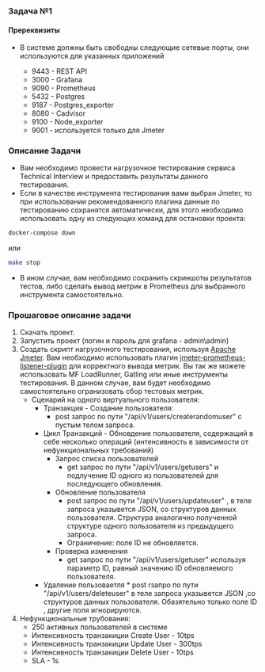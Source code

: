 
### Задача №1

#### Пререквизиты
* В системе должны быть свободны следующие сетевые порты, они используются для указанных приложений

    * 9443 - REST API
    * 3000 - Grafana
    * 9090 - Prometheus
    * 5432 - Postgres
    * 9187 - Postgres_exporter
    * 8080 - Cadvisor
    * 9100 - Node_exporter
    * 9001 - используется только для Jmeter 

### Описание Задачи

* Вам необходимо провести нагрузочное тестирование сервиса Technical Interview и предоставить результаты данного тестирования.
* Если в качестве инструмента тестирования вами выбран Jmeter, то при использовании рекомендованного плагина данные по тестированию сохранятся автоматически, для этого необходимо использовать одну из следующих команд для остановки проекта:
``` sh
docker-compose down 
```
или
``` sh
make stop
```
* В ином случае, вам необходимо сохранить скриншоты результатов тестов, либо сделать вывод метрик в Prometheus для выбранного инструмента самостоятельно.

### Прошаговое описание задачи
1. Скачать проект.
2. Запустить проект (логин и пароль для grafana  - admin\admin)
3. Создать скрипт нагрузочного тестирования, используя  [Apache Jmeter](https://apache-mirror.rbc.ru/pub/apache//jmeter/binaries/apache-jmeter-5.4.1.tgz). Вам необходимо использовать плагин [jmeter-prometheus-listener-plugin](https://github.com/kolesnikovm/jmeter-prometheus-listener/releases/download/2.0.2/jmeter-prometheus-listener-plugin-2.0.2.jar) для корректного вывода метрик. Вы так же можете использовать MF LoadRunner, Gatling или иные инструменты тестирования. В данном случае, вам будет необходимо самостоятельно огранизовать сбор тестовых метрик.
    * Сценарий на одного виртуального пользователя:
        * Транзакция  - Создание пользователя:
            * post запрос по пути "/api/v1/users/createrandomuser" с пустым телом запроса.
        * Цикл Транзакций - Обновдение пользователя, содержащий в себе несколько операций (интенсивность в зависимости от нефункциональных требований)
            * Запрос списка пользователей
                * get запрос по пути "/api/v1/users/getusers" и подлучение ID одного из пользователей для последующего обновления.
            * Обновление пользователя
                * post запрос по пути  "/api/v1/users/updateuser" , в теле запроса указывется JSON, со структуров данных пользователя. Структура аналогично полученной структуре одного пользователя из предыдущего запроса. 
                * Ограничение: поле ID не обновляется.
            * Проверка изменения
                * get запрос по пути "/api/v1/users/getuser" используя параметр  ID, равный значению ID обновляемого пользователя.
        * Удаление пользоваетля
                * post rзапро по пути "/api/v1/users/deleteuser" в теле запроса указывется JSON ,со структуров данных пользователя. Обазятельно только поле ID , другие поля игнорируются.
4. Нефункциональные трубования:
    * 250 активных пользователей в системе
    * Интенсивность транзакиции Create User - 10tps 
    * Интенсивность транзакиции Update User - 300tps
    * Интенсивность транзакиции Delete User - 10tps
    * SLA - 1s